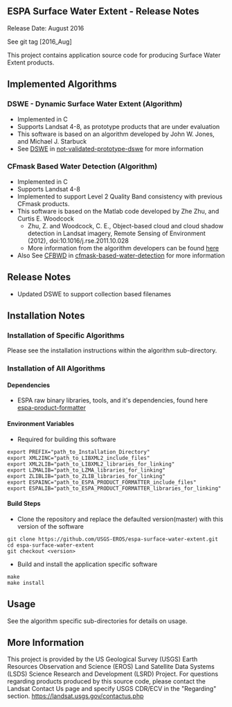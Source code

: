 ## ESPA Surface Water Extent - Release Notes
Release Date: August 2016

See git tag [2016_Aug]

This project contains application source code for producing Surface Water Extent products.

## Implemented Algorithms

### DSWE - Dynamic Surface Water Extent (Algorithm)
* Implemented in C
* Supports Landsat 4-8, as prototype products that are under evaluation
* This software is based on an algorithm developed by John W. Jones, and Michael J. Starbuck
* See [DSWE](not-validated-prototype-dswe/README.md) in [not-validated-prototype-dswe](not-validated-prototype-dswe) for more information

### CFmask Based Water Detection (Algorithm)
* Implemented in C
* Supports Landsat 4-8
* Implemented to support Level 2 Quality Band consistency with previous CFmask products.
* This software is based on the Matlab code developed by Zhe Zhu, and Curtis E. Woodcock
  * Zhu, Z. and Woodcock, C. E., Object-based cloud and cloud shadow detection in Landsat imagery, Remote Sensing of Environment (2012), doi:10.1016/j.rse.2011.10.028 
  * More information from the algorithm developers can be found [here](https://github.com/prs021/fmask)
* Also See [CFBWD](cfmask-based-water-detection/README.md) in [cfmask-based-water-detection](cfmask-based-water-detection) for more information


## Release Notes
* Updated DSWE to support collection based filenames

## Installation Notes

### Installation of Specific Algorithms
Please see the installation instructions within the algorithm sub-directory.

### Installation of All Algorithms

#### Dependencies
* ESPA raw binary libraries, tools, and it's dependencies, found here [espa-product-formatter](https://github.com/USGS-EROS/espa-product-formatter)

#### Environment Variables
* Required for building this software
```
export PREFIX="path_to_Installation_Directory"
export XML2INC="path_to_LIBXML2_include_files"
export XML2LIB="path_to_LIBXML2_libraries_for_linking"
export LZMALIB="path_to_LZMA_libraries_for_linking"
export ZLIBLIB="path_to_ZLIB_libraries_for_linking"
export ESPAINC="path_to_ESPA_PRODUCT_FORMATTER_include_files"
export ESPALIB="path_to_ESPA_PRODUCT_FORMATTER_libraries_for_linking"
```

#### Build Steps
* Clone the repository and replace the defaulted version(master) with this
  version of the software
```
git clone https://github.com/USGS-EROS/espa-surface-water-extent.git
cd espa-surface-water-extent
git checkout <version>
```
* Build and install the application specific software
```
make
make install
```

## Usage
See the algorithm specific sub-directories for details on usage.

## More Information
This project is provided by the US Geological Survey (USGS) Earth Resources
Observation and Science (EROS) Land Satellite Data Systems (LSDS) Science
Research and Development (LSRD) Project. For questions regarding products
produced by this source code, please contact the Landsat Contact Us page and
specify USGS CDR/ECV in the "Regarding" section.
https://landsat.usgs.gov/contactus.php 
